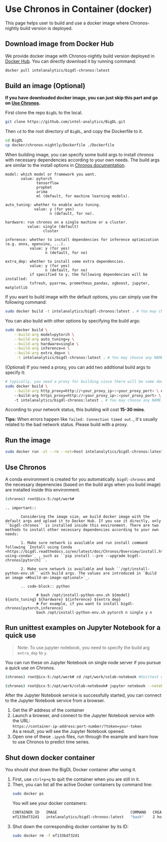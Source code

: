 # Use Chronos in Container (docker)
This page helps user to build and use a docker image where Chronos-nightly build version is deployed.

## Download image from Docker Hub
We provide docker image with Chronos-nightly build version deployed in [Docker Hub](https://hub.docker.com/r/intelanalytics/bigdl-chronos/tags). You can directly download it by running command:
```bash
docker pull intelanalytics/bigdl-chronos:latest
```

## Build an image (Optional)
**If you have downloaded docker image, you can just skip this part and go on [Use Chronos](#use-chronos).**

First clone the repo `BigDL` to the local.
```bash
git clone https://github.com/intel-analytics/BigDL.git
```
Then `cd` to the root directory of `BigDL`, and copy the Dockerfile to it. 
```bash
cd BigDL
cp docker/chronos-nightly/Dockerfile ./Dockerfile
```
When building image, you can specify some build args to install chronos with necessary dependencies according to your own needs.
The build args are similar to the install options in [Chronos documentation](https://bigdl.readthedocs.io/en/latest/doc/Chronos/Overview/install.html).

```
model: which model or framework you want. 
       value: pytorch
              tensorflow
              prophet
              arima
              ml (default, for machine learning models).

auto_tuning: whether to enable auto tuning.
             value: y (for yes)
                    n (default, for no).

hardware: run chronos on a single machine or a cluster.
          value: single (default)
                 cluster

inference: whether to install dependencies for inference optimization (e.g. onnx, openvino, ...).
           value: y (for yes)
                  n (default, for no)

extra_dep: whether to install some extra dependencies.
           value: y (for yes)
                  n (default, for no)
           if specified to y, the following dependencies will be installed:
           tsfresh, pyarrow, prometheus_pandas, xgboost, jupyter, matplotlib
```

If you want to build image with the default options, you can simply use the following command:
```bash
sudo docker build -t intelanalytics/bigdl-chronos:latest . # You may choose any NAME:TAG you want.
```

You can also build with other options by specifying the build args:
```bash
sudo docker build \
    --build-arg model=pytorch \
    --build-arg auto_tuning=y \
    --build-arg hardware=single \
    --build-arg inference=n \
    --build-arg extra_dep=n \
     -t intelanalytics/bigdl-chronos:latest . # You may choose any NAME:TAG you want.
```

(Optional) If you need a proxy, you can add two additional build args to specify it:
```bash
# typically, you need a proxy for building since there will be some downloading.
sudo docker build \
    --build-arg http_proxy=http://<your_proxy_ip>:<your_proxy_port> \ #optional
    --build-arg https_proxy=http://<your_proxy_ip>:<your_proxy_port> \ #optional
    -t intelanalytics/bigdl-chronos:latest . # You may choose any NAME:TAG you want.
```
According to your network status, this building will cost **15-30 mins**. 

**Tips:** When errors happen like `failed: Connection timed out.`, it's usually related to the bad network status. Please build with a proxy.

## Run the image
```bash
sudo docker run -it --rm --net=host intelanalytics/bigdl-chronos:latest bash
```

## Use Chronos
A conda environment is created for you automatically. `bigdl-chronos` and the necessary depenencies (based on the build args when you build image) are installed inside this environment.
```bash
(chronos) root@icx-5:/opt/work# 
```
```eval_rst
.. important::

       Considering the image size, we build docker image with the default args and upload it to Docker Hub. If you use it directly, only ``bigdl-chronos`` is installed inside this environment. There are two methods to install other necessary dependencies according to your own needs:

       1. Make sure network is available and run install command following `Install using Conda <https://bigdl.readthedocs.io/en/latest/doc/Chronos/Overview/install.html#install-using-conda>`_ , such as ``pip install --pre --upgrade bigdl-chronos[pytorch]``.

       2. Make sure network is available and bash ``/opt/install-python-env.sh`` with build args. The values are introduced in `Build an image <#build-an-image-optional>`_.

       .. code-block:: python

              # bash /opt/install-python-env.sh ${model} ${auto_tuning} ${hardware} ${inference} ${extra_dep}
              # For example, if you want to install bigdl-chronos[pytorch,inference]
              bash /opt/install-python-env.sh pytorch n single y n

```

## Run unittest examples on Jupyter Notebook for a quick use
> Note: To use jupyter notebook, you need to specify the build arg `extra_dep` to `y`.

You can run these on Jupyter Notebook on single node server if you pursue a quick use on Chronos.
```bash
(chronos) root@icx-5:/opt/work# cd /opt/work/colab-notebook #Unittest examples are here.
```
```bash
(chronos) root@icx-5:/opt/work/colab-notebook# jupyter notebook --notebook-dir=./ --ip=* --allow-root #Start the Jupyter Notebook services.
```
After the Jupyter Notebook service is successfully started, you can connect to the Jupyter Notebook service from a browser.
1. Get the IP address of the container
2. Launch a browser, and connect to the Jupyter Notebook service with the URL: 
</br>`https://container-ip-address:port-number/?token=your-token`
</br>As a result, you will see the Jupyter Notebook opened.
3. Open one of these `.ipynb` files, run through the example and learn how to use Chronos to predict time series.

## Shut down docker container
You should shut down the BigDL Docker container after using it.
1. First, use `ctrl+p+q` to quit the container when you are still in it. 
2. Then, you can list all the active Docker containers by command line:
   ```bash
   sudo docker ps
   ```
   You will see your docker containers:
   ```bash
   CONTAINER ID   IMAGE                                 COMMAND   CREATED       STATUS       PORTS     NAMES
   ef133bd732d1   intelanalytics/bigdl-chronos:latest   "bash"    2 hours ago   Up 2 hours             happy_babbage
   ```
3. Shut down the corresponding docker container by its ID:
   ```bash
   sudo docker rm -f ef133bd732d1
   ```
